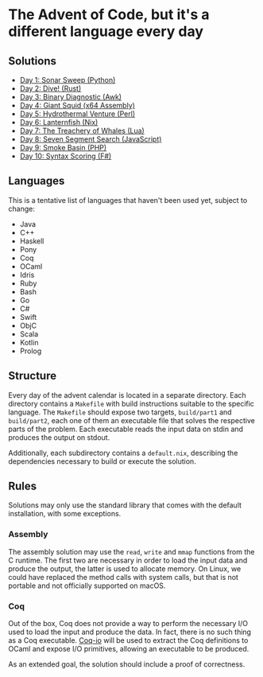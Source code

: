 # The Advent of Code, but it's a different language every day

## Solutions
- [Day 1: Sonar Sweep (Python)](day01)
- [Day 2: Dive! (Rust)](day02)
- [Day 3: Binary Diagnostic (Awk)](day03)
- [Day 4: Giant Squid (x64 Assembly)](day04)
- [Day 5: Hydrothermal Venture (Perl)](day05)
- [Day 6: Lanternfish (Nix)](day06)
- [Day 7: The Treachery of Whales (Lua)](day07)
- [Day 8: Seven Segment Search (JavaScript)](day08)
- [Day 9: Smoke Basin (PHP)](day09)
- [Day 10: Syntax Scoring (F#)](day10)

## Languages

This is a tentative list of languages that haven't been used yet, subject to change:

- Java
- C++
- Haskell
- Pony
- Coq
- OCaml
- Idris
- Ruby
- Bash
- Go
- C#
- Swift
- ObjC
- Scala
- Kotlin
- Prolog

## Structure

Every day of the advent calendar is located in a separate directory. Each
directory contains a `Makefile` with build instructions suitable to the
specific language. The `Makefile` should expose two targets, `build/part1` and
`build/part2`, each one of them an executable file that solves the respective
parts of the problem. Each executable reads the input data on stdin and
produces the output on stdout.

Additionally, each subdirectory contains a `default.nix`, describing the
dependencies necessary to build or execute the solution.

## Rules

Solutions may only use the standard library that comes with the default
installation, with some exceptions.

### Assembly

The assembly solution may use the `read`, `write` and `mmap` functions from the
C runtime. The first two are necessary in order to load the input data and
produce the output, the latter is used to allocate memory. On Linux, we could
have replaced the method calls with system calls, but that is not portable and
not officially supported on macOS.

### Coq

Out of the box, Coq does not provide a way to perform the necessary I/O used to
load the input and produce the data. In fact, there is no such thing as a Coq
executable. [Coq-io](https://github.com/coq-io/io) will be used to extract the
Coq definitions to OCaml and expose I/O primitives, allowing an executable to
be produced.

As an extended goal, the solution should include a proof of correctness.

